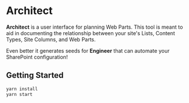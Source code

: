 # Architect

**Architect** is a user interface for planning Web Parts. This tool is meant to aid in documenting the relationship between your site's Lists, Content Types, Site Columns, and Web Parts.

Even better it generates seeds for **Engineer** that can automate your SharePoint configuration!



## Getting Started

```sh
yarn install
yarn start
```

